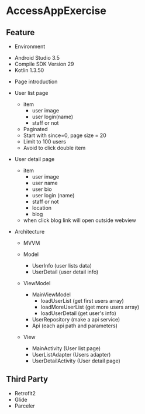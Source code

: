 # AccessAppExercise

## Feature
 * Environment
- Android Studio 3.5
- Compile SDK Version 29
- Kotlin 1.3.50
 * Page introduction
- User list page
	- item
		- user image
		- user login(name)
		- staff or not
	- Paginated 
	- Start with since=0, page size = 20
	- Limit to 100 users
	- Avoid to click double item
- User detail page
	- item
		- user image
		- user name
		- user bio
		- user login (name)
		- staff or not
		- location
		- blog
	- when click blog link will open outside webview

- Architecture
	- MVVM
	- Model
		- UserInfo (user lists data)
		- UserDetail (user detail info)
	- ViewModel
		- MainViewModel
			- loadUserList 		(get first users array)
			- loadMoreUserList	(get more users array)
			- loadUserDetail	(get user's info)
		- UserRepository	(make a api service)
		- Api 				(each api path and parameters)

	- View
		- MainActivity			(User list page)
		- UserListAdapter		(Users adapter)
		- UserDetailActivity	(User detail page)
## Third Party
- Retrofit2
- Glide
- Parceler
